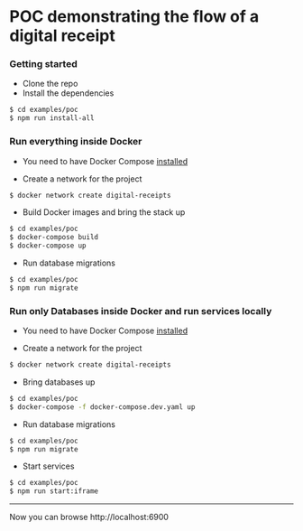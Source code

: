 <!-- ## Digital Ocean instructions

- Create a cluster with Containership
- Login to the master node and copy the kubernetes connection for `kubeadm` (usually in `/etc/kubernetes`)
-->

# POC demonstrating the flow of a digital receipt


### Getting started

- Clone the repo
- Install the dependencies

```bash
$ cd examples/poc
$ npm run install-all
```

### Run everything inside Docker

- You need to have Docker Compose [installed](https://docs.docker.com/compose/install/)

- Create a network for the project
```bash
$ docker network create digital-receipts
```

- Build Docker images and bring the stack up

```bash
$ cd examples/poc
$ docker-compose build
$ docker-compose up
```

- Run database migrations
```bash
$ cd examples/poc
$ npm run migrate
```


### Run only Databases inside Docker and run services locally

- You need to have Docker Compose [installed](https://docs.docker.com/compose/install/)

- Create a network for the project
```bash
$ docker network create digital-receipts
```

- Bring databases up
```bash
$ cd examples/poc
$ docker-compose -f docker-compose.dev.yaml up
```

- Run database migrations
```bash
$ cd examples/poc
$ npm run migrate
```

- Start services
```bash
$ cd examples/poc
$ npm run start:iframe
```

----

Now you can browse http://localhost:6900



